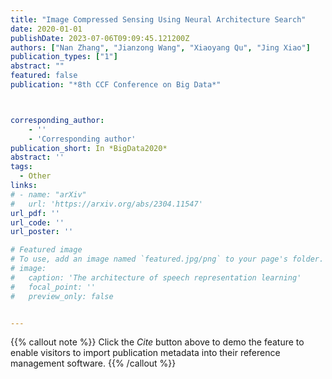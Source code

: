 ```yaml
---
title: "Image Compressed Sensing Using Neural Architecture Search"
date: 2020-01-01
publishDate: 2023-07-06T09:09:45.121200Z
authors: ["Nan Zhang", "Jianzong Wang", "Xiaoyang Qu", "Jing Xiao"]
publication_types: ["1"]
abstract: ""
featured: false
publication: "*8th CCF Conference on Big Data*"



corresponding_author:
    - ''
    - 'Corresponding author'
publication_short: In *BigData2020*
abstract: ''
tags:
  - Other
links:
# - name: "arXiv"
#   url: 'https://arxiv.org/abs/2304.11547'
url_pdf: ''
url_code: ''
url_poster: ''

# Featured image
# To use, add an image named `featured.jpg/png` to your page's folder.
# image:
#   caption: 'The architecture of speech representation learning'
#   focal_point: ''
#   preview_only: false


---
```


{{% callout note %}}
Click the _Cite_ button above to demo the feature to enable visitors to import publication metadata into their reference management software.
{{% /callout %}}



